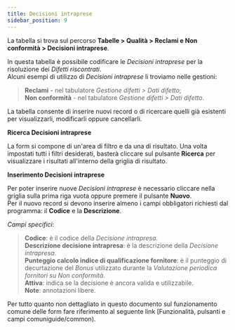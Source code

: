 ```yaml
---
title: Decisioni intraprese
sidebar_position: 9
---
```


La tabella si trova sul percorso **Tabelle > Qualità > Reclami e Non conformità > Decisioni intraprese**.

In questa tabella è possibile codificare le *Decisioni intraprese* per la risoluzione dei *Difetti riscontrati*.   
Alcuni esempi di utilizzo di *Decisioni intraprese* li troviamo nelle gestioni:
> **Reclami** - nel tabulatore *Gestione difetti > Dati difetto*;   
> **Non conformità** - nel tabulatore *Gestione difetti > Dati difetto*.

La tabella consente di inserire nuovi record o di ricercare quelli già esistenti per visualizzarli, modificarli oppure cancellarli.

**Ricerca Decisioni intraprese**

La form si compone di un'area di filtro e da una di risultato. Una volta impostati tutti i filtri desiderati, basterà cliccare sul pulsante **Ricerca** per visualizzare i risultati all'interno della griglia di risultato.

**Inserimento Decisioni intraprese**

Per poter inserire nuove *Decisioni intraprese* è necessario cliccare nella griglia sulla prima riga vuota oppure premere il pulsante **Nuovo**.   
Per il nuovo record si devono inserire almeno i campi obbligatori richiesti dal programma: il **Codice** e la **Descrizione**.

*Campi specifici*: 
    
> **Codice**: è il codice della *Decisione intrapresa*.   
> **Descrizione decisione intrapresa**: è la descrizione della *Decisione intrapresa*.   
> **Punteggio calcolo indice di qualificazione fornitore**: è il punteggio di decurtazione del *Bonus* utilizzato durante la *Valutazione periodica fornitori su Non conformità*.   
> **Attiva**: indica se la decisione è ancora valida e utilizzabile.   
> **Note**: annotazioni libere.

Per tutto quanto non dettagliato in questo documento sul funzionamento comune delle form fare riferimento al seguente link [Funzionalità, pulsanti e campi comuniguide/common).